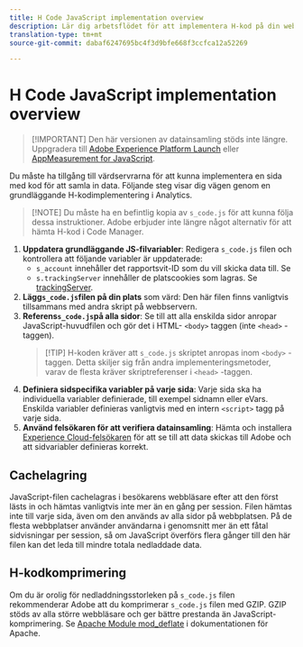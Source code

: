 ```yaml
---
title: H Code JavaScript implementation overview
description: Lär dig arbetsflödet för att implementera H-kod på din webbplats.
translation-type: tm+mt
source-git-commit: dabaf6247695bc4f3d9bfe668f3ccfca12a52269

---
```



# H Code JavaScript implementation overview

>[!IMPORTANT] Den här versionen av datainsamling stöds inte längre. Uppgradera till [Adobe Experience Platform Launch](../../launch/overview.md) eller [AppMeasurement for JavaScript](../overview.md).

Du måste ha tillgång till värdservrarna för att kunna implementera en sida med kod för att samla in data. Följande steg visar dig vägen genom en grundläggande H-kodimplementering i Analytics.

>[!NOTE] Du måste ha en befintlig kopia av `s_code.js` för att kunna följa dessa instruktioner. Adobe erbjuder inte längre något alternativ för att hämta H-kod i Code Manager.

1. **Uppdatera grundläggande JS-filvariabler**: Redigera `s_code.js` filen och kontrollera att följande variabler är uppdaterade:
   * `s_account` innehåller det rapportsvit-ID som du vill skicka data till. Se
   * `s.trackingServer` innehåller de platscookies som lagras. Se [trackingServer](../../vars/config-vars/trackingserver.md).
2. **Lägg`s_code.js`filen på din plats** som värd: Den här filen finns vanligtvis tillsammans med andra skript på webbservern.
3. **Referens`s_code.js`på alla sidor**: Se till att alla enskilda sidor anropar JavaScript-huvudfilen och gör det i HTML- `<body>` taggen (inte `<head>` -taggen).
   > [!TIP] H-koden kräver att `s_code.js` skriptet anropas inom `<body>` -taggen. Detta skiljer sig från andra implementeringsmetoder, varav de flesta kräver skriptreferenser i `<head>` -taggen.
4. **Definiera sidspecifika variabler på varje sida**: Varje sida ska ha individuella variabler definierade, till exempel sidnamn eller eVars. Enskilda variabler definieras vanligtvis med en intern `<script>` tagg på varje sida.
5. **Använd felsökaren för att verifiera datainsamling**: Hämta och installera [Experience Cloud-felsökaren](../../validate/debugger.md) för att se till att data skickas till Adobe och att sidvariabler definieras korrekt.

## Cachelagring

JavaScript-filen cachelagras i besökarens webbläsare efter att den först lästs in och hämtas vanligtvis inte mer än en gång per session. Filen hämtas inte till varje sida, även om den används av alla sidor på webbplatsen. På de flesta webbplatser använder användarna i genomsnitt mer än ett fåtal sidvisningar per session, så om JavaScript överförs flera gånger till den här filen kan det leda till mindre totala nedladdade data.

## H-kodkomprimering

Om du är orolig för nedladdningsstorleken på `s_code.js` filen rekommenderar Adobe att du komprimerar `s_code.js` filen med GZIP. GZIP stöds av alla större webbläsare och ger bättre prestanda än JavaScript-komprimering. Se [Apache Module mod_deflate](http://httpd.apache.org/docs/current/mod/mod_deflate.html) i dokumentationen för Apache.
